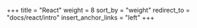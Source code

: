 +++
title = "React"
weight = 8
sort_by = "weight"
redirect_to = "docs/react/intro"
insert_anchor_links = "left"
+++
